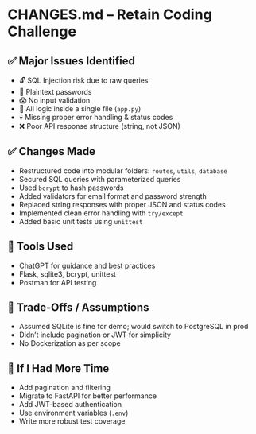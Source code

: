 # CHANGES.md – Retain Coding Challenge

## ✅ Major Issues Identified
- 🔓 SQL Injection risk due to raw queries
- 🔐 Plaintext passwords
- 😱 No input validation
- 🧨 All logic inside a single file (`app.py`)
- 💀 Missing proper error handling & status codes
- ❌ Poor API response structure (string, not JSON)

## ✅ Changes Made
- Restructured code into modular folders: `routes`, `utils`, `database`
- Secured SQL queries with parameterized queries
- Used `bcrypt` to hash passwords
- Added validators for email format and password strength
- Replaced string responses with proper JSON and status codes
- Implemented clean error handling with `try/except`
- Added basic unit tests using `unittest`

## 🔧 Tools Used
- ChatGPT for guidance and best practices
- Flask, sqlite3, bcrypt, unittest
- Postman for API testing

## 💭 Trade-Offs / Assumptions
- Assumed SQLite is fine for demo; would switch to PostgreSQL in prod
- Didn’t include pagination or JWT for simplicity
- No Dockerization as per scope

## 🚀 If I Had More Time
- Add pagination and filtering
- Migrate to FastAPI for better performance
- Add JWT-based authentication
- Use environment variables (`.env`)
- Write more robust test coverage
